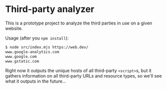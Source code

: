 # Third-party analyzer

This is a prototype project to analyze the third parties in use on a given website.

Usage (after you `npm install`):

```bash
$ node src/index.mjs https://web.dev/
www.google-analytics.com
www.google.com
www.gstatic.com
```

Right now it outputs the unique hosts of all third-party `<script>`s, but it gathers information on all third-party URLs and resource types, so we'll see what it outputs in the future...
